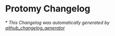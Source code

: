 # Protomy Changelog



\* *This Changelog was automatically generated by [github_changelog_generator](https://github.com/github-changelog-generator/github-changelog-generator)*
